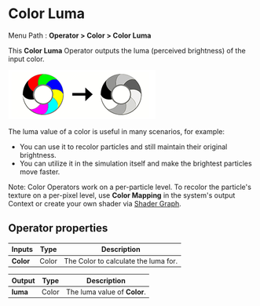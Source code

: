 # Color Luma

Menu Path : **Operator > Color > Color Luma**

This **Color Luma** Operator outputs the luma (perceived brightness) of the input color.

 ![Left: A ring with segments of different colors. Right: The same ring using shades of gray that represent the perceived brightness of each color.](Images/Operator-ColorHSVLuma.png)

The luma value of a color is useful in many scenarios, for example:

- You can use it to recolor particles and still maintain their original brightness.
- You can utilize it in the simulation itself and make the brightest particles move faster.

Note: Color Operators work on a per-particle level. To recolor the particle's texture on a per-pixel level, use **Color Mapping** in the system's output Context or create your own shader via [Shader Graph](https://docs.unity3d.com/Packages/com.unity.shadergraph@latest/index.html).

## Operator properties

| **Inputs** | **Type** | **Description**                      |
| ---------- | -------- | ------------------------------------ |
| **Color**  | Color    | The Color to calculate the luma for. |

| **Output** | **Type** | **Description**              |
| ---------- | -------- | ---------------------------- |
| **luma**   | Color    | The luma value of **Color**. |
